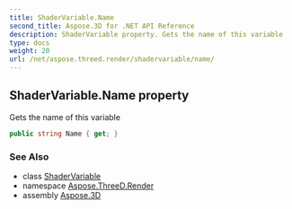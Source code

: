 ```yaml
---
title: ShaderVariable.Name
second_title: Aspose.3D for .NET API Reference
description: ShaderVariable property. Gets the name of this variable
type: docs
weight: 20
url: /net/aspose.threed.render/shadervariable/name/
---
```

## ShaderVariable.Name property

Gets the name of this variable

```csharp
public string Name { get; }
```

### See Also

* class [ShaderVariable](../)
* namespace [Aspose.ThreeD.Render](../../../aspose.threed.render/)
* assembly [Aspose.3D](../../../)


